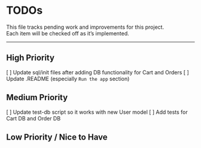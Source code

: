 # TODOs

This file tracks pending work and improvements for this project.  
Each item will be checked off as it’s implemented.

---

## High Priority 
[ ] Update sql/init files after adding DB functionality for Cart and Orders
[ ] Update .README (especially `Run the app` section)

## Medium Priority
[ ] Update test-db script so it works with new User model
[ ] Add tests for Cart DB and Order DB

## Low Priority / Nice to Have